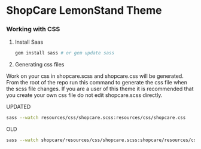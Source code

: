 # ShopCare LemonStand Theme

### Working with CSS

1. Install Saas

    ```bash
    gem install sass # or gem update sass
    ```
1. Generating css files

  Work on your css in shopcare.scss and shopcare.css will be generated. From the
  root of the repo run this command to generate the css file when the scss file changes.
  If you are a user of this theme it is recommended that you create your own css file
  do not edit shopcare.scss directly.

UPDATED
```bash
sass --watch resources/css/shopcare.scss:resources/css/shopcare.css
```

OLD
  ```bash
  sass --watch shopcare/resources/css/shopcare.scss:shopcare/resources/css/shopcare.css
  ```
